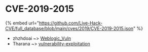 # CVE-2019-2015
{% embed url="https://github.com/Live-Hack-CVE/full_database/blob/main/cves/2019/CVE-2019-2015.json" %}

* zhzhdoai ~> [Weblogic_Vuln](https://www.alice-snow.ru/2019/database/cve-2019-2015/weblogic_vuln-zhzhdoai)
* Tharana ~> [vulnerability-exploitation](https://www.alice-snow.ru/2019/database/cve-2019-2015/vulnerability-exploitation-tharana)